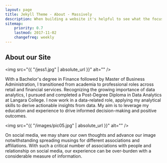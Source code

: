 ```yaml
---
layout: page
title: Jekyll Theme - About - Massively
description: When building a website it's helpful to see what the focus of your site is. This page is an example of how to show a website's focus.
sitemap:
    priority: 0.7
    lastmod: 2017-11-02
    changefreq: weekly
---
```

## About our Site

<span class="image left"><img src="{{ "/jess1.jpg" | absolute_url }}" alt="" /></span>

With a Bachelor's degree in Finance followed by Master of Business Administration, I transitioned from academia to professional roles across retail and financial services. Recognizing the growing importance of data analytics, I pursued and completed a Post-Degree Diploma in Data Analytics at Langara College. I now work in a data-related role, applying my analytical skills to derive actionable insights from data. My aim is to leverage my education and experience to drive informed decision-making and positive outcomes.



<span class="image left"><img src="{{ "/images/pic05.jpg" | absolute_url }}" alt="" /></span>

On social media, we may share our own thoughts and advance our image notwithstanding spreading musings for different associations and affiliations. With such a critical number of associations with people and relationship on social media, our experience can be over-burden with a considerable measure of information.
